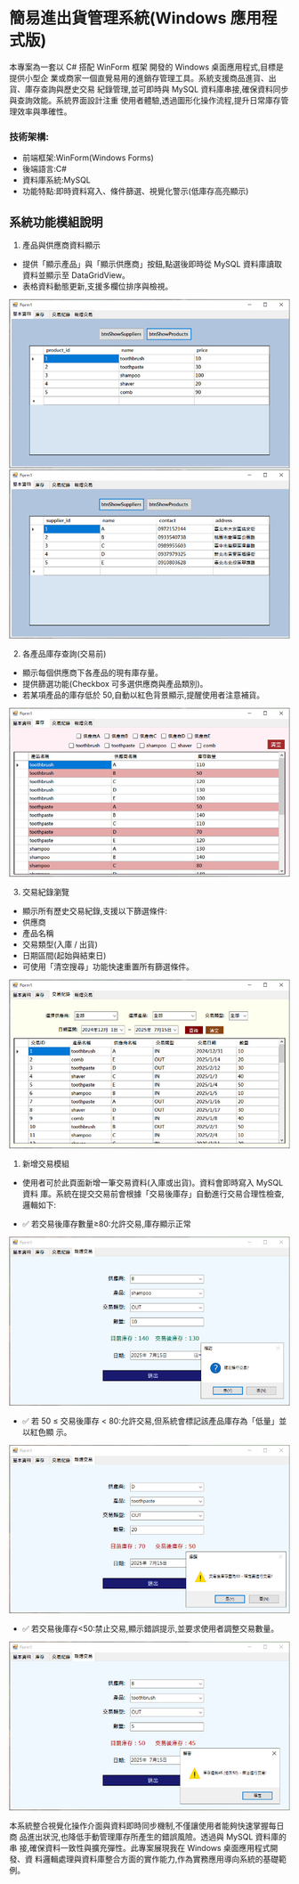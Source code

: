 ﻿# 簡易進出貨管理系統(Windows 應用程式版)
本專案為一套以 C# 搭配 WinForm 框架 開發的 Windows 桌面應用程式,目標是提供小型企 業或商家一個直覺易用的進銷存管理工具。系統支援商品進貨、出貨、庫存查詢與歷史交易 紀錄管理,並可即時與 MySQL 資料庫串接,確保資料同步與查詢效能。系統界面設計注重 使用者體驗,透過圖形化操作流程,提升日常庫存管理效率與準確性。
### 技術架構:
+ 前端框架:WinForm(Windows Forms)
+ 後端語言:C#
+ 資料庫系統:MySQL
+ 功能特點:即時資料寫入、條件篩選、視覺化警示(低庫存高亮顯示)

## 系統功能模組說明
1. 產品與供應商資料顯示
+ 提供「顯示產品」與「顯示供應商」按鈕,點選後即時從 MySQL 資料庫讀取 資料並顯示至 DataGridView。
+ 表格資料動態更新,支援多欄位排序與檢視。

![factory_inventory product btn](screenshot/btnShowProducts.jpg)
![factory_inventory supplier btn](screenshot/btnShowSuppliers.jpg)
   
2. 各產品庫存查詢(交易前)
+ 顯示每個供應商下各產品的現有庫存量。
+ 提供篩選功能(Checkbox 可多選供應商與產品類別)。
+ 若某項產品的庫存低於 50,自動以紅色背景顯示,提醒使用者注意補貨。
 
![factory_inventory 庫存頁面](screenshot/page_inventory.jpg)

3. 交易紀錄瀏覽
+ 顯示所有歷史交易紀錄,支援以下篩選條件:
+ 供應商
+ 產品名稱
+ 交易類型(入庫 / 出貨)
+ 日期區間(起始與結束日)
+ 可使用「清空搜尋」功能快速重置所有篩選條件。

![factory_inventory 交易紀錄頁面](screenshot/page_transaction.jpg)
 
1. 新增交易模組
+ 使用者可於此頁面新增一筆交易資料(入庫或出貨)。資料會即時寫入 MySQL 資料 庫。系統在提交交易前會根據「交易後庫存」自動進行交易合理性檢查,邏輯如下:

- ✅ 若交易後庫存數量≥80:允許交易,庫存顯示正常

![factory_inventory 正常](screenshot/page_newTransaction_normal.jpg)

- ✅ 若 50 ≤ 交易後庫存 < 80:允許交易,但系統會標記該產品庫存為「低量」並以紅色顯 示。

![factory_inventory 50<= 庫存 <80](screenshot/page_newTransaction_between50and80.jpg)

- ✅ 若交易後庫存<50:禁止交易,顯示錯誤提示,並要求使用者調整交易數量。

![factory_inventory 庫存 < 50](screenshot/page_newTransaction_lowerThan50.jpg)
  
 本系統整合視覺化操作介面與資料即時同步機制,不僅讓使用者能夠快速掌握每日商 品進出狀況,也降低手動管理庫存所產生的錯誤風險。透過與 MySQL 資料庫的串 接,確保資料一致性與擴充彈性。此專案展現我在 Windows 桌面應用程式開發、資 料邏輯處理與資料庫整合方面的實作能力,作為實務應用導向系統的基礎範例。

